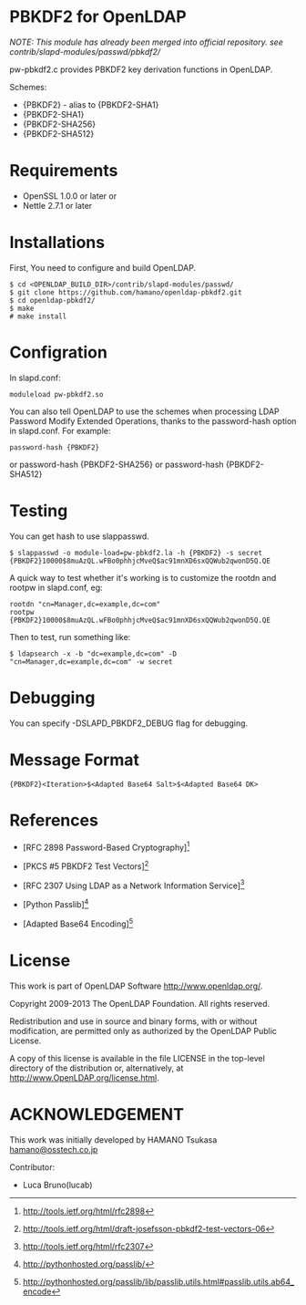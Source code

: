 PBKDF2 for OpenLDAP
=======================

*NOTE: This module has already been merged into official repository. see contrib/slapd-modules/passwd/pbkdf2/*

pw-pbkdf2.c provides PBKDF2 key derivation functions in OpenLDAP.

Schemes:

 * {PBKDF2} -  alias to {PBKDF2-SHA1}
 * {PBKDF2-SHA1}
 * {PBKDF2-SHA256}
 * {PBKDF2-SHA512}

# Requirements

  * OpenSSL 1.0.0 or later
or
  * Nettle 2.7.1 or later

# Installations

First, You need to configure and build OpenLDAP.

    $ cd <OPENLDAP_BUILD_DIR>/contrib/slapd-modules/passwd/
    $ git clone https://github.com/hamano/openldap-pbkdf2.git
    $ cd openldap-pbkdf2/
    $ make
    # make install

# Configration

In slapd.conf:

    moduleload pw-pbkdf2.so

You can also tell OpenLDAP to use the schemes when processing LDAP
Password Modify Extended Operations, thanks to the password-hash
option in slapd.conf. For example:

    password-hash {PBKDF2}
or
    password-hash {PBKDF2-SHA256}
or
    password-hash {PBKDF2-SHA512}

# Testing

You can get hash to use slappasswd.

    $ slappasswd -o module-load=pw-pbkdf2.la -h {PBKDF2} -s secret
    {PBKDF2}10000$8muAzQL.wFBo0phhjcMveQ$ac91mnXD6sxQQWub2qwonD5Q.QE

A quick way to test whether it's working is to customize the rootdn and
rootpw in slapd.conf, eg:

    rootdn "cn=Manager,dc=example,dc=com"
    rootpw {PBKDF2}10000$8muAzQL.wFBo0phhjcMveQ$ac91mnXD6sxQQWub2qwonD5Q.QE

Then to test, run something like:

    $ ldapsearch -x -b "dc=example,dc=com" -D "cn=Manager,dc=example,dc=com" -w secret

# Debugging
You can specify -DSLAPD_PBKDF2_DEBUG flag for debugging.

# Message Format

    {PBKDF2}<Iteration>$<Adapted Base64 Salt>$<Adapted Base64 DK>

# References

* [RFC 2898 Password-Based Cryptography][^1]
[^1]: http://tools.ietf.org/html/rfc2898

* [PKCS #5 PBKDF2 Test Vectors][^2]
[^2]: http://tools.ietf.org/html/draft-josefsson-pbkdf2-test-vectors-06

* [RFC 2307 Using LDAP as a Network Information Service][^3]
[^3]: http://tools.ietf.org/html/rfc2307

* [Python Passlib][^4]
[^4]: http://pythonhosted.org/passlib/

* [Adapted Base64 Encoding][^5]
[^5]: http://pythonhosted.org/passlib/lib/passlib.utils.html#passlib.utils.ab64_encode

# License
This work is part of OpenLDAP Software <http://www.openldap.org/>.

Copyright 2009-2013 The OpenLDAP Foundation.
All rights reserved.

Redistribution and use in source and binary forms, with or without
modification, are permitted only as authorized by the OpenLDAP
Public License.

A copy of this license is available in the file LICENSE in the
top-level directory of the distribution or, alternatively, at
<http://www.OpenLDAP.org/license.html>.

# ACKNOWLEDGEMENT
This work was initially developed by HAMANO Tsukasa <hamano@osstech.co.jp>

Contributor:
- Luca Bruno(lucab)
